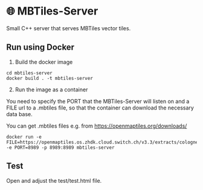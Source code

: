 # 🌐 MBTiles-Server
Small C++ server that serves MBTiles vector tiles.

## Run using Docker

1. Build the docker image

```
cd mbtiles-server
docker build . -t mbtiles-server
```

2. Run the image as a container

You need to specify the PORT that the MBTiles-Server will listen on and a FILE url to a .mbtiles file,
so that the container can download the necessary data base.

You can get .mbtiles files e.g. from https://openmaptiles.org/downloads/

```
docker run -e FILE=https://openmaptiles.os.zhdk.cloud.switch.ch/v3.3/extracts/cologne_germany.mbtiles -e PORT=8989 -p 8989:8989 mbtiles-server
```

## Test

Open and adjust the test/test.html file.
